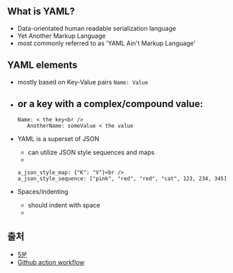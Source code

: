 ## What is YAML?

- Data-orientated human readable serialization language
- Yet Another Markup Language
- most commonly referred to as 'YAML Ain't Markup Language'

## YAML elements

- mostly based on Key-Value pairs ```Name: Value```
- or a key with a complex/compound value:
  - 
  ```
  Name: < the key<br />
     AnotherName: someValue < the value
  ```
- YAML is a superset of JSON
  - can utilize JSON style sequences and maps
  -
  ```
  a_json_style_map: {"K": "V"}<br />
  a_json_style_sequence: ["pink", "red", "red", "cat", 123, 234, 345]
  ```

- Spaces/indenting
  - should indent with space
  - 
  
  
## 출처
- [5분](https://www.codeproject.com/Articles/1214409/Learn-YAML-in-five-minutes)
- [Github action workflow](https://docs.github.com/en/actions/reference/workflow-syntax-for-github-actions)
